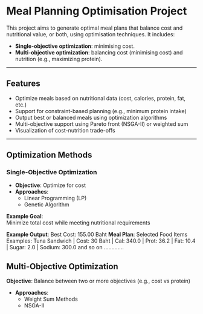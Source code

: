 # Meal Planning Optimisation Project

This project aims to generate optimal meal plans that balance cost and nutritional value, or both, using optimisation techniques. It includes:

- **Single-objective optimization**: minimising cost.
- **Multi-objective optimization**: balancing cost (minimising cost) and nutrition (e.g., maximizing protein).

---

## Features

- Optimize meals based on nutritional data (cost, calories, protein, fat, etc.)
- Support for constraint-based planning (e.g., minimum protein intake)
- Output best or balanced meals using optimization algorithms
- Multi-objective support using Pareto front (NSGA-II) or weighted sum
- Visualization of cost-nutrition trade-offs

---

## Optimization Methods

### Single-Objective Optimization
- **Objective**: Optimize for cost 
- **Approaches**:
  - Linear Programming (LP)
  - Genetic Algorithm

**Example Goal**:  
Minimize total cost while meeting nutritional requirements

**Example Output**:
Best Cost: 155.00 Baht
**Meal Plan**:
Selected Food Items Examples:
  Tuna Sandwich | Cost: 30 Baht | Cal: 340.0 | Prot: 36.2 | Fat: 10.4 | Sugar: 2.0 | Sodium: 300.0
  and so on ............. 


## Multi-Objective Optimization
**Objective**: Balance between two or more objectives (e.g., cost vs protein)
- **Approaches**:
  - Weight Sum Methods
  - NSGA-II


